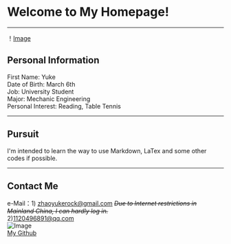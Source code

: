# Welcome to My Homepage!

***

！[Image](https://github.com/RocktheVegetableMechanics/MY.github.io/blob/master/MQ.jpg)  
## Personal Information 
First Name: Yuke  
Date of Birth: March 6th   
Job: University Student  
Major: Mechanic Engineering  
Personal Interest: Reading, Table Tennis  

***

## Pursuit 
I'm intended to learn the way to use Markdown, LaTex and some other codes if possible.  

***

## Contact Me
e-Mail：1) zhaoyukerock@gmail.com ~~*Due to Internet restrictions in Mainland China, I can hardly log in.*~~  
2)1120496891@qq.com  
![Image](http://url/a.png)    
[My Github](https://github.com/RocktheVegetableMechanics)
